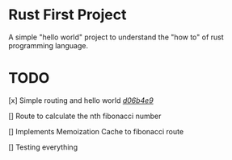 # Rust First Project

A simple "hello world" project to understand the "how to" of rust programming language.

# TODO
[x] Simple routing and hello world _[d06b4e9](https://github.com/iamseki/fibonacci-api.git/commit/d06b4e9)_

[] Route to calculate the nth fibonacci number

[] Implements Memoization Cache to fibonacci route

[] Testing everything